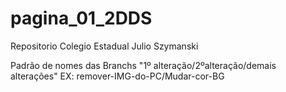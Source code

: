 # pagina_01_2DDS
Repositorio Colegio Estadual Julio Szymanski

Padrão de nomes das Branchs "1º alteração/2ºalteração/demais alterações"
EX: remover-IMG-do-PC/Mudar-cor-BG
